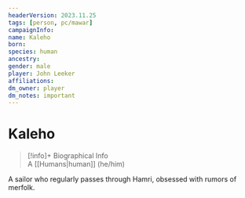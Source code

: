 ```yaml
---
headerVersion: 2023.11.25
tags: [person, pc/mawar]
campaignInfo:
name: Kaleho
born:
species: human
ancestry:
gender: male
player: John Leeker
affiliations:
dm_owner: player
dm_notes: important
---
```

# Kaleho
>[!info]+ Biographical Info  
> A [[Humans|human]] (he/him)

A sailor who regularly passes through Hamri, obsessed with rumors of merfolk.